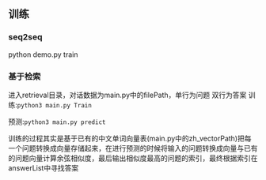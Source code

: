 ## 训练

### seq2seq
python demo.py train

### 基于检索


进入retrieval目录，对话数据为main.py中的filePath，单行为问题 双行为答案
训练:`python3 main.py Train`

预测:`python3 main.py predict`

训练的过程其实是基于已有的中文单词向量表(main.py中的zh_vectorPath)把每一个问题转换成向量存储起来，在进行预测的时候将输入的问题转换成向量与已有的问题向量计算余弦相似度，最后输出相似度最高的问题的索引，最终根据索引在answerList中寻找答案


